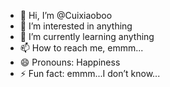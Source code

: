 - 👋 Hi, I’m @Cuixiaoboo
- 👀 I’m interested in anything
- 🌱 I’m currently learning anything
- 📫 How to reach me, emmm...
- 😄 Pronouns: Happiness
- ⚡ Fun fact: emmm...I don’t know...

<!---
Cuixiaoboo/Cuixiaoboo is a ✨ special ✨ repository because its `README.md` (this file) appears on your GitHub profile.
You can click the Preview link to take a look at your changes.
--->
